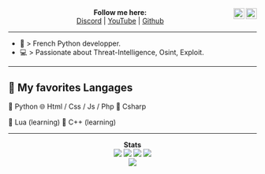 <a href="https://discord.gg/vGKQs4Cczy" target="_blank" rel="nofollow"><img align="right" alt="Kaneki Server" width="22px" src="https://www.jing.fm/clipimg/full/243-2438094_discord-svg-chat-transparent-background-discord-logo-transparent.png" /></a>
<a href="https://github.com/KanekiX2" target="_blank" rel="nofollow"><img align="right" alt="Kaneki Github" width="22px" src="https://www.jing.fm/clipimg/full/155-1550734_github-png-transparent-images-github-png.png" /></a>
---  
<p align='center'>
  <b>Follow me here:</b><br>
  <a href="https://discord.gg/5bKTQXBjqG">Discord</a> |
  <a href="https://www.youtube.com/channel/UCdIuioH8MzwMD88XGkliupA">YouTube</a> |
  <a href="https://github.com/KanekiX2">Github</a>
</p>

-----  

- 🚀 > French Python developper.  
- 💻 > Passionate about Threat-Intelligence, Osint, Exploit.  

---  
## 🏮 My favorites Langages  

🐍 Python
🌐 Html / Css / Js / Php
🌌 Csharp

🔸 Lua (learning)
🔸 C++ (learning)

----  

<p align='center'>
  <b>Stats</b><br>
  <img src="https://img.shields.io/badge/%3C%2F%3E%20Github%20By-Kaneki-red">
  <img src="https://img.shields.io/github/followers/KanekiX2?style=flat-square">
  <img src="https://img.shields.io/github/stars/KanekiX2?style=flat-square">
  <img src="https://komarev.com/ghpvc/?username=KanekiX2&color=blue"><br>
  <img src = "https://github-readme-stats.vercel.app/api?username=KanekiX2&show_icons=true&theme=tokyonight&line_height=22">
</p>

